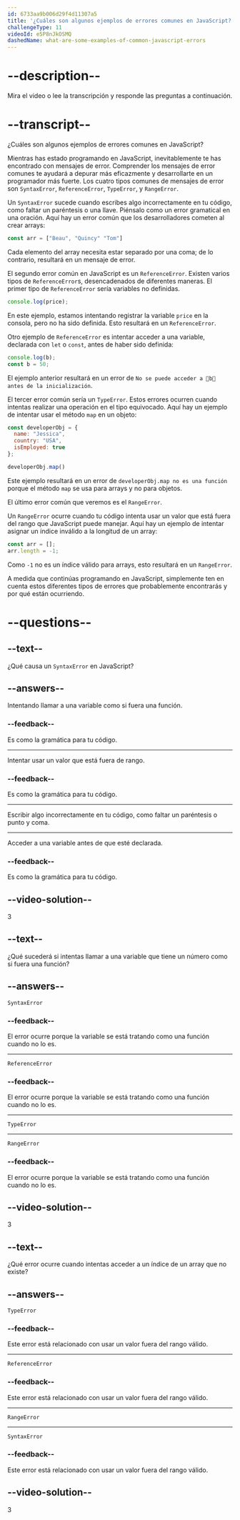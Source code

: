 ```yaml
---
id: 6733aa9b006d29f4d11307a5
title: '¿Cuáles son algunos ejemplos de errores comunes en JavaScript?'
challengeType: 11
videoId: e5P8nJkOSMQ
dashedName: what-are-some-examples-of-common-javascript-errors
---
```


# --description--

Mira el video o lee la transcripción y responde las preguntas a continuación.

# --transcript--

¿Cuáles son algunos ejemplos de errores comunes en JavaScript?

Mientras has estado programando en JavaScript, inevitablemente te has encontrado con mensajes de error. Comprender los mensajes de error comunes te ayudará a depurar más eficazmente y desarrollarte en un programador más fuerte. Los cuatro tipos comunes de mensajes de error son `SyntaxError`, `ReferenceError`, `TypeError`, y `RangeError`.

Un `SyntaxError` sucede cuando escribes algo incorrectamente en tu código, como faltar un paréntesis o una llave. Piénsalo como un error gramatical en una oración. Aquí hay un error común que los desarrolladores cometen al crear arrays:

```js
const arr = ["Beau", "Quincy" "Tom"]
```

Cada elemento del array necesita estar separado por una coma; de lo contrario, resultará en un mensaje de error.

El segundo error común en JavaScript es un `ReferenceError`. Existen varios tipos de `ReferenceError`s, desencadenados de diferentes maneras. El primer tipo de `ReferenceError` sería variables no definidas.

```js
console.log(price);
```

En este ejemplo, estamos intentando registrar la variable `price` en la consola, pero no ha sido definida. Esto resultará en un `ReferenceError`.

Otro ejemplo de `ReferenceError` es intentar acceder a una variable, declarada con `let` o `const`, antes de haber sido definida:

```js
console.log(b);
const b = 50;
```

El ejemplo anterior resultará en un error de `No se puede acceder a b antes de la inicialización`.

El tercer error común sería un `TypeError`. Estos errores ocurren cuando intentas realizar una operación en el tipo equivocado. Aquí hay un ejemplo de intentar usar el método `map` en un objeto:

```js
const developerObj = {
  name: "Jessica",
  country: "USA",
  isEmployed: true
};

developerObj.map()
```

Este ejemplo resultará en un error de `developerObj.map no es una función` porque el método `map` se usa para arrays y no para objetos.

El último error común que veremos es el `RangeError`.

Un `RangeError` ocurre cuando tu código intenta usar un valor que está fuera del rango que JavaScript puede manejar. Aquí hay un ejemplo de intentar asignar un índice inválido a la longitud de un array:

```js
const arr = [];
arr.length = -1; 
```

Como `-1` no es un índice válido para arrays, esto resultará en un `RangeError`.

A medida que continúas programando en JavaScript, simplemente ten en cuenta estos diferentes tipos de errores que probablemente encontrarás y por qué están ocurriendo.

# --questions--

## --text--

¿Qué causa un `SyntaxError` en JavaScript?

## --answers--

Intentando llamar a una variable como si fuera una función.

### --feedback--

Es como la gramática para tu código.

---

Intentar usar un valor que está fuera de rango.

### --feedback--

Es como la gramática para tu código.

---

Escribir algo incorrectamente en tu código, como faltar un paréntesis o punto y coma.

---

Acceder a una variable antes de que esté declarada.

### --feedback--

Es como la gramática para tu código.

## --video-solution--

3

## --text--

¿Qué sucederá si intentas llamar a una variable que tiene un número como si fuera una función?

## --answers--

`SyntaxError`

### --feedback--

El error ocurre porque la variable se está tratando como una función cuando no lo es.

---

`ReferenceError`

### --feedback--

El error ocurre porque la variable se está tratando como una función cuando no lo es.

---

`TypeError`

---

`RangeError`

### --feedback--

El error ocurre porque la variable se está tratando como una función cuando no lo es.

## --video-solution--

3

## --text--

¿Qué error ocurre cuando intentas acceder a un índice de un array que no existe?

## --answers--

`TypeError`

### --feedback--

Este error está relacionado con usar un valor fuera del rango válido.

---

`ReferenceError`

### --feedback--

Este error está relacionado con usar un valor fuera del rango válido.

---

`RangeError`

---

`SyntaxError`

### --feedback--

Este error está relacionado con usar un valor fuera del rango válido.

## --video-solution--

3
